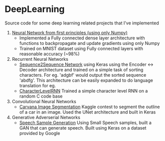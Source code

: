 # DeepLearning
Source code for some deep learning related projects that I've implemented
1. [Neural Network from first principles (using only Numpy)](https://github.com/prith189/DeepLearningShowcase/tree/master/FirstPrinciples)
      - Implemented a Fully connected dense layer architecture with functions to backpropagate and update gradients using only Numpy
      - Trained on MNIST dataset using Fully connected layers with reasonable accuracy (~98%)
2. Recurrent Neural Networks
      - [Sequence2Sequence Network](https://github.com/prith189/DeepLearning/tree/master/Seq2Seq) using Keras using the Encoder <-> Decoder architecture and trained on a simple task of sorting characters. For eg. 'adgbf' would output the sorted sequence 'abdfg'. This architecture can be easily expanded to do language translation for eg.
      - [CharacterLevelRNN](https://github.com/prith189/DeepLearningShowcase/tree/master/RecurrentNetwork) Trained a simple character level RNN on a random C code base
3. Convolutional Neural Networks
      - [Carvana Image Segmentation]() Kaggle contest to segment the outline of a car in an image. Used the UNet architecture and built in Keras
4. Generative Adverserial Networks
      - [Speech Sample Generation](https://github.com/prith189/DeepLearning/tree/master/Speech_GAN) Using Small Speech samples, built a GAN that can generate speech. Built using Keras on a dataset provided by Google
